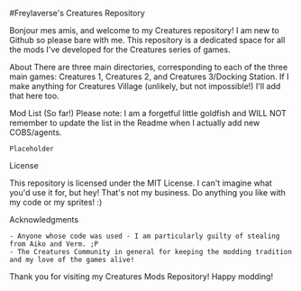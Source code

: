#Freylaverse's Creatures Repository

Bonjour mes amis, and welcome to my Creatures repository! I am new to Github so please bare with me. This repository is a dedicated space for all the mods I've developed for the Creatures series of games.

About 
There are three main directories, corresponding to each of the three main games: Creatures 1, Creatures 2, and Creatures 3/Docking Station. If I make anything for Creatures Village (unlikely, but not impossible!) I'll add that here too. 

Mod List (So far!)
Please note: I am a forgetful little goldfish and WILL NOT remember to update the list in the Readme when I actually add new COBS/agents. 

    Placeholder

License

This repository is licensed under the MIT License. I can't imagine what you'd use it for, but hey! That's not my business. Do anything you like with my code or my sprites! :)

Acknowledgments

    - Anyone whose code was used - I am particularly guilty of stealing from Aiko and Verm. ;P
    - The Creatures Community in general for keeping the modding tradition and my love of the games alive!

Thank you for visiting my Creatures Mods Repository! Happy modding!
